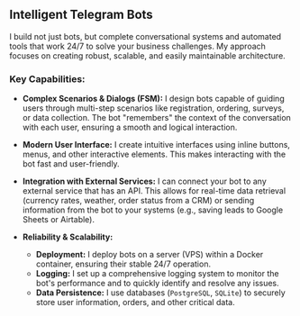 ## Intelligent Telegram Bots

I build not just bots, but complete conversational systems and automated tools that work 24/7 to solve your business challenges. My approach focuses on creating robust, scalable, and easily maintainable architecture.

### Key Capabilities:

*   **Complex Scenarios & Dialogs (FSM):** I design bots capable of guiding users through multi-step scenarios like registration, ordering, surveys, or data collection. The bot "remembers" the context of the conversation with each user, ensuring a smooth and logical interaction.

*   **Modern User Interface:** I create intuitive interfaces using inline buttons, menus, and other interactive elements. This makes interacting with the bot fast and user-friendly.

*   **Integration with External Services:** I can connect your bot to any external service that has an API. This allows for real-time data retrieval (currency rates, weather, order status from a CRM) or sending information from the bot to your systems (e.g., saving leads to Google Sheets or Airtable).

*   **Reliability & Scalability:**
    *   **Deployment:** I deploy bots on a server (VPS) within a Docker container, ensuring their stable 24/7 operation.
    *   **Logging:** I set up a comprehensive logging system to monitor the bot's performance and to quickly identify and resolve any issues.
    *   **Data Persistence:** I use databases (`PostgreSQL`, `SQLite`) to securely store user information, orders, and other critical data.